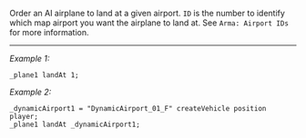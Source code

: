 Order an AI airplane to land at a given airport. `ID` is the number to identify which map airport you want the airplane to land at. See `Arma: Airport IDs` for more information.


---
*Example 1:*
```sqf
_plane1 landAt 1;
```

*Example 2:*
```sqf
_dynamicAirport1 = "DynamicAirport_01_F" createVehicle position player;
_plane1 landAt _dynamicAirport1;
```